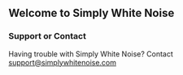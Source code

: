 ## Welcome to Simply White Noise

### Support or Contact

Having trouble with Simply White Noise? Contact support@simplywhitenoise.com
